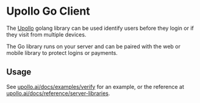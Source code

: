 # Upollo Go Client

The [Upollo](https://upollo.ai) golang library can be used identify users
before they login or if they visit from multiple devices.

The Go library runs on your server and can be paired with the web or mobile
library to protect logins or payments.

## Usage

See
[upollo.ai/docs/examples/verify](https://upollo.ai/docs/examples/verify)
for an example, or the reference at
[upollo.ai/docs/reference/server-libraries](https://upollo.ai/docs/reference/server-libraries).

